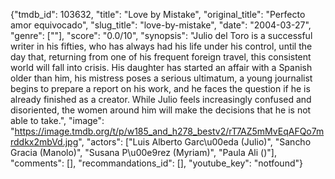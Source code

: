 {"tmdb_id": 103632, "title": "Love by Mistake", "original_title": "Perfecto amor equivocado", "slug_title": "love-by-mistake", "date": "2004-03-27", "genre": [""], "score": "0.0/10", "synopsis": "Julio del Toro is a successful writer in his fifties, who has always had his life under his control, until the day that, returning from one of his frequent foreign travel, this consistent world will fall into crisis. His daughter has started an affair with a Spanish older than him, his mistress poses a serious ultimatum, a young journalist begins to prepare a report on his work, and he faces the question if he is already finished as a creator. While Julio feels increasingly confused and disoriented, the women around him will make the decisions that he is not able to take.", "image": "https://image.tmdb.org/t/p/w185_and_h278_bestv2/rT7AZ5mMvEqAFQo7mrddkx2mbVd.jpg", "actors": ["Luis Alberto Garc\u00eda (Julio)", "Sancho Gracia (Manolo)", "Susana P\u00e9rez (Myriam)", "Paula Ali ()"], "comments": [], "recommandations_id": [], "youtube_key": "notfound"}